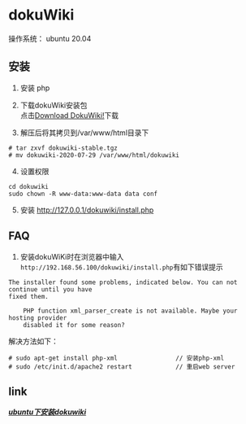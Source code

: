 # dokuWiki

操作系统： ubuntu 20.04

## 安装  
1. 安装 php

2. 下载dokuWiki安装包  
点击[Download DokuWiki!](https://download.dokuwiki.org/)下载


3. 解压后将其拷贝到/var/www/html目录下
```
# tar zxvf dokuwiki-stable.tgz
# mv dokuwiki-2020-07-29 /var/www/html/dokuwiki
```

4. 设置权限
```
cd dokuwiki
sudo chown -R www-data:www-data data conf
```

5. 安装 http://127.0.0.1/dokuwiki/install.php

## FAQ
1. 安装dokuWiKi时在浏览器中输入`http://192.168.56.100/dokuwiki/install.php`有如下错误提示
```
The installer found some problems, indicated below. You can not continue until you have 
fixed them.

    PHP function xml_parser_create is not available. Maybe your hosting provider 
    disabled it for some reason?
```
解决方法如下：
```  
# sudo apt-get install php-xml                // 安装php-xml
# sudo /etc/init.d/apache2 restart            // 重启web server
```

## link
_**[ubuntu下安装dokuwiki](https://blog.csdn.net/weixin_33989058/article/details/91922408)**_
